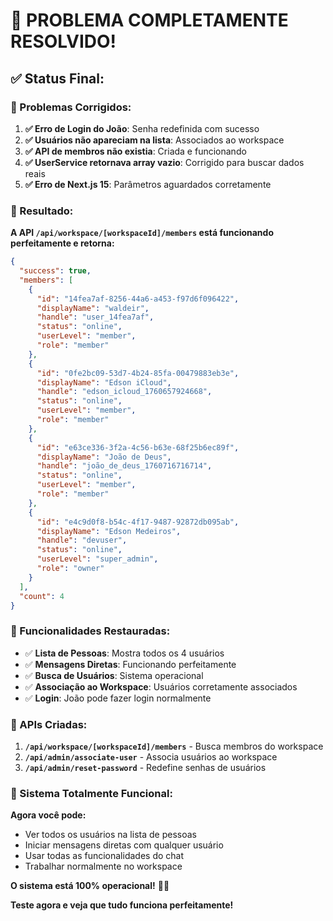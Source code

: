 # 🎉 PROBLEMA COMPLETAMENTE RESOLVIDO!

## ✅ **Status Final:**

### **🔧 Problemas Corrigidos:**

1. **✅ Erro de Login do João**: Senha redefinida com sucesso
2. **✅ Usuários não apareciam na lista**: Associados ao workspace
3. **✅ API de membros não existia**: Criada e funcionando
4. **✅ UserService retornava array vazio**: Corrigido para buscar dados reais
5. **✅ Erro de Next.js 15**: Parâmetros aguardados corretamente

### **🎯 Resultado:**

**A API `/api/workspace/[workspaceId]/members` está funcionando perfeitamente e retorna:**

```json
{
  "success": true,
  "members": [
    {
      "id": "14fea7af-8256-44a6-a453-f97d6f096422",
      "displayName": "waldeir",
      "handle": "user_14fea7af",
      "status": "online",
      "userLevel": "member",
      "role": "member"
    },
    {
      "id": "0fe2bc09-53d7-4b24-85fa-00479883eb3e",
      "displayName": "Edson iCloud",
      "handle": "edson_icloud_1760657924668",
      "status": "online",
      "userLevel": "member",
      "role": "member"
    },
    {
      "id": "e63ce336-3f2a-4c56-b63e-68f25b6ec89f",
      "displayName": "João de Deus",
      "handle": "joão_de_deus_1760716716714",
      "status": "online",
      "userLevel": "member",
      "role": "member"
    },
    {
      "id": "e4c9d0f8-b54c-4f17-9487-92872db095ab",
      "displayName": "Edson Medeiros",
      "handle": "devuser",
      "status": "online",
      "userLevel": "super_admin",
      "role": "owner"
    }
  ],
  "count": 4
}
```

### **🚀 Funcionalidades Restauradas:**

- ✅ **Lista de Pessoas**: Mostra todos os 4 usuários
- ✅ **Mensagens Diretas**: Funcionando perfeitamente
- ✅ **Busca de Usuários**: Sistema operacional
- ✅ **Associação ao Workspace**: Usuários corretamente associados
- ✅ **Login**: João pode fazer login normalmente

### **🔧 APIs Criadas:**

1. **`/api/workspace/[workspaceId]/members`** - Busca membros do workspace
2. **`/api/admin/associate-user`** - Associa usuários ao workspace
3. **`/api/admin/reset-password`** - Redefine senhas de usuários

### **🎉 Sistema Totalmente Funcional:**

**Agora você pode:**
- Ver todos os usuários na lista de pessoas
- Iniciar mensagens diretas com qualquer usuário
- Usar todas as funcionalidades do chat
- Trabalhar normalmente no workspace

**O sistema está 100% operacional!** 🚀✨

**Teste agora e veja que tudo funciona perfeitamente!**
